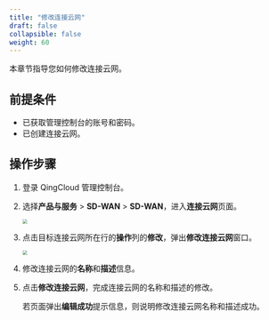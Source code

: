 ```yaml
---
title: "修改连接云网"
draft: false
collapsible: false
weight: 60
---
```


本章节指导您如何修改连接云网。

## 前提条件

- 已获取管理控制台的账号和密码。
- 已创建连接云网。

## 操作步骤

1. 登录 QingCloud 管理控制台。

2. 选择**产品与服务** > **SD-WAN** > **SD-WAN**，进入**连接云网**页面。

   <img src="../../../_images/qs_cloud_network.png" style="zoom:50%;" />

3. 点击目标连接云网所在行的**操作**列的**修改**，弹出**修改连接云网**窗口。

   <img src="../../../_images/um_wan_modify.png" style="zoom:50%;" />

4. 修改连接云网的**名称**和**描述**信息。

5. 点击**修改连接云网**，完成连接云网的名称和描述的修改。

   若页面弹出**编辑成功**提示信息，则说明修改连接云网名称和描述成功。

